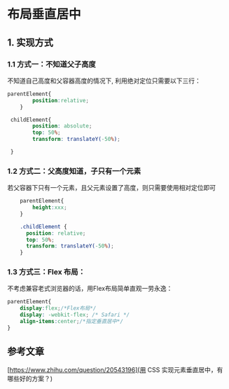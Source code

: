 # 布局垂直居中

## 1.  实现方式

### 1.1 方式一：不知道父子高度

不知道自己高度和父容器高度的情况下, 利用绝对定位只需要以下三行：

```css
parentElement{
        position:relative;
    }

 childElement{
        position: absolute;
        top: 50%;
        transform: translateY(-50%);

 }
```

### 1.2 方式二：父高度知道，子只有一个元素

若父容器下只有一个元素，且父元素设置了高度，则只需要使用相对定位即可

```css
    parentElement{
        height:xxx;
    }

    .childElement {
      position: relative;
      top: 50%;
      transform: translateY(-50%);
    }
```



### 1.3 方式三：Flex 布局：

不考虑兼容老式浏览器的话，用Flex布局简单直观一劳永逸：

```css
parentElement{
    display:flex;/*Flex布局*/
    display: -webkit-flex; /* Safari */
    align-items:center;/*指定垂直居中*/
}
```



## 参考文章

[https://www.zhihu.com/question/20543196](用 CSS 实现元素垂直居中，有哪些好的方案？)

